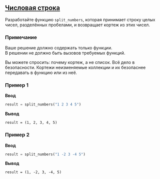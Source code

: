 ## [Числовая строка](../../../solutions/4.1/41_e.py)

Разработайте функцию `split_numbers`, которая принимает строку целых чисел, разделённых пробелами, и возвращает кортеж из этих чисел.

### Примечание

Ваше решение должно содержать только функции.\
В решении не должно быть вызовов требуемых функций.

Вы можете спросить: почему кортеж, а не список. Всё дело в безопасности. Кортежи неизменяемые коллекции и их безопаснее передавать в функцию или из неё.

### Пример 1

__Ввод__
```python
result = split_numbers("1 2 3 4 5")
```

__Вывод__
```plaintext
result = (1, 2, 3, 4, 5)
```

### Пример 2

__Ввод__
```python
result = split_numbers("1 -2 3 -4 5")
```

__Вывод__
```plaintext
result = (1, -2, 3, -4, 5)
```